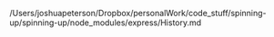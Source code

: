 /Users/joshuapeterson/Dropbox/personalWork/code_stuff/spinning-up/spinning-up/node_modules/express/History.md
